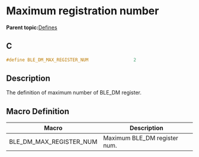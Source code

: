 # Maximum registration number

**Parent topic:**[Defines](GUID-82D2E2A9-7F83-439D-8588-8195A22E2278.md)

## C

```c
#define BLE_DM_MAX_REGISTER_NUM                 2
```

## Description

The definition of maximum number of BLE\_DM register.

## Macro Definition

|Macro|Description|
|-----|-----------|
|BLE\_DM\_MAX\_REGISTER\_NUM|Maximum BLE\_DM register num.|

